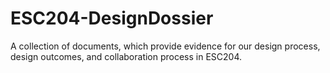 # ESC204-DesignDossier
A collection of documents, which provide evidence for our design process, design outcomes, and collaboration process in ESC204.
